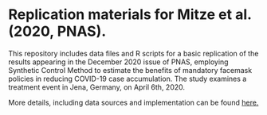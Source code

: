 # Replication materials for Mitze et al. (2020, PNAS).

This repository includes data files and R scripts for a basic replication of the results appearing in the December 2020 issue of PNAS, employing Synthetic Control Method to estimate the benefits of mandatory facemask policies in reducing COVID-19 case accumulation. The study examines a treatment event in Jena, Germany, on April 6th, 2020. 

More details, including data sources and implementation can be found [here.](https://gburtch.github.io/posts/2021/03/synth-demo/ "here")
